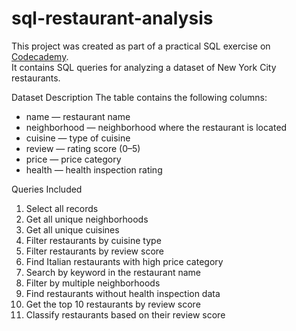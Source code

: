 # sql-restaurant-analysis
This project was created as part of a practical SQL exercise on [Codecademy](https://www.codecademy.com/).  
It contains SQL queries for analyzing a dataset of New York City restaurants.

Dataset Description
The table contains the following columns:
- name — restaurant name
- neighborhood — neighborhood where the restaurant is located
- cuisine — type of cuisine
- review — rating score (0–5)
- price — price category
- health — health inspection rating

 Queries Included
1. Select all records
2. Get all unique neighborhoods
3. Get all unique cuisines
4. Filter restaurants by cuisine type
5. Filter restaurants by review score
6. Find Italian restaurants with high price category
7. Search by keyword in the restaurant name
8. Filter by multiple neighborhoods
9. Find restaurants without health inspection data
10. Get the top 10 restaurants by review score
11. Classify restaurants based on their review score
